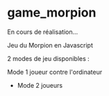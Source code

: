 # game_morpion

En cours de réalisation...

Jeu du Morpion en Javascript

2 modes de jeu disponibles :

Mode 1 joueur contre l'ordinateur
+ Mode 2 joueurs
